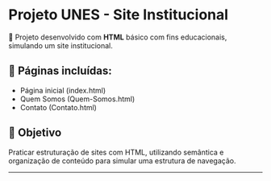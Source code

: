 # Projeto UNES - Site Institucional

📝 Projeto desenvolvido com **HTML** básico com fins educacionais, simulando um site institucional.

## 📄 Páginas incluídas:
- Página inicial (index.html)
- Quem Somos (Quem-Somos.html)
- Contato (Contato.html)

## 🎯 Objetivo
Praticar estruturação de sites com HTML, utilizando semântica e organização de conteúdo para simular uma estrutura de navegação.

---

